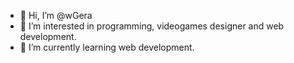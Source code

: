- 👋 Hi, I’m @wGera
- 👀 I’m interested in programming, videogames designer and web development.
- 🌱 I’m currently learning web development.

<!---
wGera/wGera is a ✨ special ✨ repository because its `README.md` (this file) appears on your GitHub profile.
You can click the Preview link to take a look at your changes.
--->
